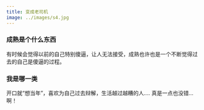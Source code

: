 ```yaml
---
title: 变成老司机
image: ../images/s4.jpg
---
```


### 成熟是个什么东西

有时候会觉得以前的自己特别傻逼，让人无法接受，成熟也许也是一个不断觉得过去的自己是傻逼的过程。

### 我是哪一类

开口就“想当年”，喜欢为自己过去辩解，生活越过越糟的人....
真是一点也没错...啊！
